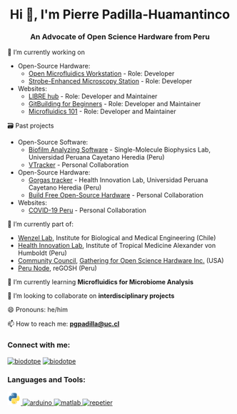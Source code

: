 <h1 align="center">Hi 👋, I'm Pierre Padilla-Huamantinco</h1>
<h3 align="center">An Advocate of Open Science Hardware from Peru</h3>

🔭 I’m currently working on
- Open-Source Hardware:
  - [Open Microfluidics Workstation](https://github.com/wenzel-lab/open-microfluidics-workstation) - Role: Developer
  - [Strobe-Enhanced Microscopy Station](https://github.com/LIBREhub/3_Levels_Stage) - Role: Developer
- Websites:
  - [LIBRE hub](https://github.com/LIBREhub) - Role: Developer and Maintainer
  - [GitBuilding for Beginners](https://github.com/LIBREhub/gitbuilding-for-beginners) - Role: Developer and Maintainer
  - [Microfluidics 101](https://github.com/ufluidics101) - Role: Developer and Maintainer

🗃️ Past projects
- Open-Source Software:
  - [Biofilm Analyzing Software](https://github.com/Biofilm-Project/BAS) - Single-Molecule Biophysics Lab, Universidad Peruana Cayetano Heredia (Peru)
  - [VTracker](https://github.com/OrsonMM/VTraker) - Personal Collaboration
- Open-Source Hardware:
  - [Gorgas tracker](https://github.com/healthinnovation/gorgas_tracker) - Health Innovation Lab, Universidad Peruana Cayetano Heredia (Peru)
  - [Build Free Open-Source Hardware](https://github.com/FOSH-following-demand) - Personal Collaboration 
- Websites:
  - [COVID-19 Peru](https://github.com/jincio/COVID_19_PERU) - Personal Collaboration
    
🐳  I’m currently part of:
- [Wenzel Lab](https://wenzel-lab.github.io/), Institute for Biological and Medical Engineering (Chile)
- [Health Innovation Lab](https://github.com/healthinnovation), Institute of Tropical Medicine Alexander von Humboldt (Peru)
- [Community Council](https://forum.openhardware.science/t/announcement-of-2021-gosh-community-council/2949), [Gathering for Open Science Hardware Inc.](https://openhardware.science/) (USA)
- [Peru Node](https://regosh.libres.cc/en/projects/), reGOSH (Peru)

🌱 I’m currently learning **Microfluidics for Microbiome Analysis**

👯 I’m looking to collaborate on **interdisciplinary projects**

😄 Pronouns: he/him

📫 How to reach me: **pgpadilla@uc.cl**

<h3 align="left">Connect with me:</h3>
<p align="left">
<a href="https://twitter.com/biodotpe" target="blank"><img align="center" src="https://www.vectorlogo.zone/logos/twitter/twitter-icon.svg" alt="biodotpe" height="30" width="30" /></a> <a href="https://instagram.com/biodotpe" target="blank"><img align="center" src="https://www.vectorlogo.zone/logos/instagram/instagram-icon.svg" alt="biodotpe" height="30" width="30" /></a>
</p>

<h3 align="left">Languages and Tools:</h3>
<p align="left"> <a href="https://www.python.org" target="_blank"> <img src="https://raw.githubusercontent.com/devicons/devicon/master/icons/python/python-original.svg" alt="python" width="30" height="30"/> </a> <a href="https://www.arduino.cc/" target="_blank"> <img src="https://cdn.worldvectorlogo.com/logos/arduino-1.svg" alt="arduino" width="30" height="30"/> </a> <a href="https://www.mathworks.com/" target="_blank"> <img src="https://upload.wikimedia.org/wikipedia/commons/2/21/Matlab_Logo.png" alt="matlab" width="30" height="30"/> </a> <a href="https://www.repetier.com/" target="_blank"> <img src="https://www.repetier-server.com/logo-monitor.svg" alt="repetier" width="30" height="30"/> </a> </p>
<!--
<h3 align="left">Support:</h3>
<p><a href="https://www.buymeacoffee.com/biodotpe"> <img align="left" src="https://cdn.buymeacoffee.com/buttons/v2/default-yellow.png" height="50" width="210" alt="biodotpe" /></a></p><br><br>
-->
<!--
**biodotpe/biodotpe** is a ✨ _special_ ✨ repository because its `README.md` (this file) appears on your GitHub profile.

Here are some ideas to get you started:

- 🔭 I’m currently working on ...
- 🌱 I’m currently learning ...
- 👯 I’m looking to collaborate on ...
- 🤔 I’m looking for help with ...
- 💬 Ask me about ...
- 📫 How to reach me: ...
- 😄 Pronouns: ...
- ⚡ Fun fact: ...
-->
